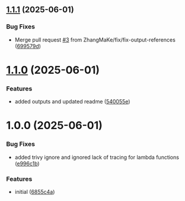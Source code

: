 ## [1.1.1](https://github.com/ZhangMaKe/tf-module-lambda-api-endpoint/compare/v1.1.0...v1.1.1) (2025-06-01)


### Bug Fixes

* Merge pull request [#3](https://github.com/ZhangMaKe/tf-module-lambda-api-endpoint/issues/3) from ZhangMaKe/fix/fix-output-references ([699579d](https://github.com/ZhangMaKe/tf-module-lambda-api-endpoint/commit/699579dd5f355bb07ded425a019369527df00046))

# [1.1.0](https://github.com/ZhangMaKe/tf-module-lambda-api-endpoint/compare/v1.0.0...v1.1.0) (2025-06-01)


### Features

* added outputs and updated readme ([540055e](https://github.com/ZhangMaKe/tf-module-lambda-api-endpoint/commit/540055ebcb78f09a739db9bfe279fb28e519d47b))

# 1.0.0 (2025-06-01)


### Bug Fixes

* added trivy ignore and ignored lack of tracing for lambda functions ([e996c1b](https://github.com/ZhangMaKe/tf-module-lambda-api-endpoint/commit/e996c1bc1c8c14c42b28f2c17deb2a9281a2faeb))


### Features

* initial ([6855c4a](https://github.com/ZhangMaKe/tf-module-lambda-api-endpoint/commit/6855c4af3df323e20fd800f40c10d272605f20fb))
